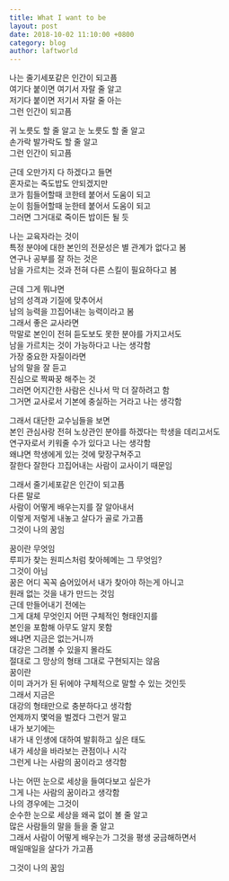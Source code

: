 ```yaml
---
title: What I want to be
layout: post
date: 2018-10-02 11:10:00 +0800
category: blog
author: laftworld
---
```


나는 줄기세포같은 인간이 되고픔  
여기다 붙이면 여기서 자랄 줄 알고  
저기다 붙이면 저기서 자랄 줄 아는  
그런 인간이 되고픔

귀 노릇도 할 줄 알고
눈 노릇도 할 줄 알고  
손가락 발가락도 할 줄 알고  
그런 인간이 되고픔  

근데 오만가지 다 하겠다고 들면  
혼자로는 죽도밥도 안되겠지만  
코가 힘들어할때 코한테 붙어서 도움이 되고  
눈이 힘들어할때 눈한테 붙어서 도움이 되고  
그러면 그거대로 죽이든 밥이든 될 듯  

나는 교육자라는 것이  
특정 분야에 대한 본인의 전문성은 별 관계가 없다고 봄  
연구나 공부를 잘 하는 것은  
남을 가르치는 것과 전혀 다른 스킬이 필요하다고 봄  

근데 그게 뭐냐면  
남의 성격과 기질에 맞추어서  
남의 능력을 끄집어내는 능력이라고 봄  
그래서 좋은 교사라면  
막말로 본인이 전혀 듣도보도 못한 분야를 가지고서도  
남을 가르치는 것이 가능하다고 나는 생각함  
가장 중요한 자질이라면  
남의 말을 잘 듣고   
진심으로 짝짜꿍 해주는 것  
그러면 어지간한 사람은 신나서 막 더 잘하려고 함  
그거면 교사로서 기본에 충실하는 거라고 나는 생각함  
  
그래서 대단한 교수님들을 보면  
본인 관심사랑 전혀 노상관인 분야를 하겠다는 학생을 데리고서도  
연구자로서 키워줄 수가 있다고 나는 생각함  
왜냐면 학생에게 있는 것에 맞장구쳐주고   
잘한다 잘한다 끄집어내는 사람이 교사이기 때문임  
  
그래서 줄기세포같은 인간이 되고픔  
다른 말로  
사람이 어떻게 배우는지를 잘 알아내서  
이렇게 저렇게 내놓고 살다가 골로 가고픔  
그것이 나의 꿈임  
  
꿈이란 무엇임  
루피가 찾는 원피스처럼 찾아헤메는 그 무엇임?  
그것이 아님  
꿈은 어디 꼭꼭 숨어있어서 내가 찾아야 하는게 아니고  
원래 없는 것을 내가 만드는 것임  
근데 만들어내기 전에는  
그게 대체 무엇인지 어떤 구체적인 형태인지를   
본인을 포함해 아무도 알지 못함  
왜냐면 지금은 없는거니까  
대강은 그려볼 수 있을지 몰라도  
절대로 그 망상의 형태 그대로 구현되지는 않음  
꿈이란  
이미 과거가 된 뒤에야 구체적으로 말할 수 있는 것인듯  
그래서 지금은   
대강의 형태만으로 충분하다고 생각함  
언제까지 몇억을 벌겠다 그런거 말고  
내가 보기에는  
내가 내 인생에 대하여 발휘하고 싶은 태도  
내가 세상을 바라보는 관점이나 시각  
그런게 나는 사람의 꿈이라고 생각함  
  
나는 어떤 눈으로 세상을 들여다보고 싶은가  
그게 나는 사람의 꿈이라고 생각함  
나의 경우에는 그것이  
순수한 눈으로 세상을 왜곡 없이 볼 줄 알고  
많은 사람들의 말을 들을 줄 알고  
그래서 사람이 어떻게 배우는가 그것을 평생 궁금해하면서  
매일매일을 살다가 가고픔  

그것이 나의 꿈임
